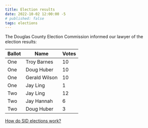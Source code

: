 ```yaml
---
title: Election results
date: 2022-10-02 12:00:00 -5
# published: false
tags: elections
---
```

The Douglas County Election Commission informed our lawyer of the election results:
<!-- excerpt -->

|Ballot|Name|Votes|
|---|---|---|
|One|Troy Barnes|10|
|One|Doug Huber|10|
|One|Gerald Wilson|10|
|One|Jay Ling|1|
|Two|Jay Ling|12|
|Two|Jay Hannah|6|
|Two|Doug Huber|3|

[How do SID elections work?](/about/#elections)